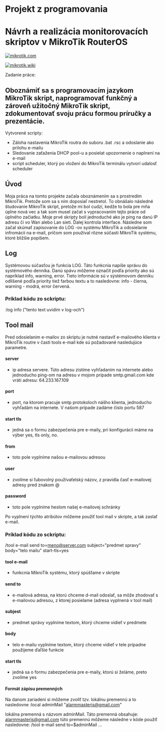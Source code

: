 #   Projekt z programovania
#   Návrh a realizácia monitorovacích skriptov v MikroTik RouterOS

[![mikrotik.com](https://i.mt.lv/img/mt/v2/logo.svg)](https://mikrotik.com/)

[![mikrotik.wiki](https://wiki.mikrotik.com/images/thumb/1/18/Ros.png/48px-Ros.png)](https://wiki.mikrotik.com/wiki/Main_Page)

Zadanie práce:
## Oboznámiť sa s programovacím jazykom MikroTik skript, naprogramovať funkčný a zároveň užitočný MikroTik skript, zdokumentovať svoju prácu formou príručky a prezentácie.

Vytvorené scripty:
  - Záloha nastavenia MikroTik routra do suboru .bat .rsc a odoslanie ako prilohu e-mailu
  - Sledovanie zaťaženia DHCP pool-u a posielat upozornenie o naplnení na e-mail
  - script scheduler, ktorý po vložení do MikroTik terminálu vytvorí udalosť scheduler

## Úvod
Moja práca na tomto projekte začala oboznámením sa s prostredím MikroTik. Pretože som sa s ním doposiaľ nestretol. To obnášalo následné študovanie MikroTik skript, pretože mi bol cudzí, kedže to bola pre mňa úplne nová vec a tak som musel začat s vypracovaním tejto práce od úplného začiatku. Moje prvé skripty boli jednoduché ako je ping na danú IP adresu či vo Wan alebo Lan sieti. Ďalej kontrola interface. Následne som začal skúmať zapisovanie do LOG -ov systému MikroTik a odosielanie infromácii na e-mail, pričom som používal rôzne súčasti MikroTik systému, ktoré bližšie popíšem.
## Log
Systémovou súčasťou je funkcia LOG. Táto funkcnia napíše správu do systémového denníka. Danú spávu môžeme označit podľa priority ako sú napríklad info, warning, error. Tieto informácie sú v sýstémovom denníku odlíšené podľa priority tiež farbou textu a to nasledovne: info - čierna, warning - modrá, error červená.
### Príklad kódu zo sckriptu:
:log info ("tento text uvidim v log-och")
## Tool mail
Pred odosielanim e-mailov zo skriptu je nutné nastaviť e-mailového klienta v MikroTik routre v časti tools e-mail kde sú požadované nasledujúce parametre.
#### server
- ip adresa servere. Túto adresu zistíme vyhľadaním na internete alebo jednoducho ping-om na adresu v mojom prípade smtp.gmail.com kde vráti adresu: 64.233.167.109
#### port
- port, na ktorom pracuje smtp protokoloch nášho klienta, jednoducho vyhľadám na internete. V našom prípade zadáme číslo portu 587
#### start tls
- jedná sa o formu zabezpečenia pre e-maily, pri konfigurácii máme na výber yes, tls only, no.
#### from
- toto pole vyplníme našou e-mailovou adresou
#### user
- zvolíme si ľubovolný používaťelský názov, z pravidla časť e-mailovej adresy pred znakom @
#### password
- toto pole vyplníme heslom našej e-mailovej schránky

Po vyplnení týchto atribútov môžeme použiť tool mail v skripte, a tak zaslať e-mail.
### Príklad kódu zo sckriptu:
/tool e-mail send to=meno@server.com subject="predmet spravy" body="telo mailu" start-tls=yes
#### tool e-mail
- funkcnia MikroTik systému, ktorý spúšťame v skripte
#### send to
- e-mailová adresa, na ktorú chceme d-mail odoslať, sa môže zhodovať s e-mailovou adresou, z ktorej posielame (adresa vyplnená v tool mail)
#### subjest
-  predmet správy vyplníme textom, ktorý chceme vidieť v predmete
#### body
- telo e-mailu vyplníme textom, ktorý chceme vidieť v tele prípadne použijeme ďaľšie funkcie
#### start tls
- jedná sa o formu zabezpečenia pre e-maily, ktorú si želáme, preto zvolíme yes

#### Formát zápisu premenných
Na danom zariadení si môžeme zvoliť tzv. lokálnu premennú a to nasledovne
:local adminMail "alarmmasterjs@gmail.com"

lokálna premenná s názvom adminMail. Táto premenná obsahuje: alarmmasterjs@gmail.com
túto premennú môžeme následne v kóde použiť nasledovne:
/tool e-mail send to=$adminMail ...
